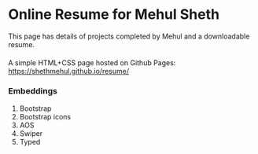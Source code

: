 # Online Resume for Mehul Sheth
This page has details of projects completed by Mehul and a downloadable resume.
####
A simple HTML+CSS page hosted on Github Pages: https://shethmehul.github.io/resume/
### Embeddings
1. Bootstrap
2. Bootstrap icons
3. AOS
4. Swiper
5. Typed
